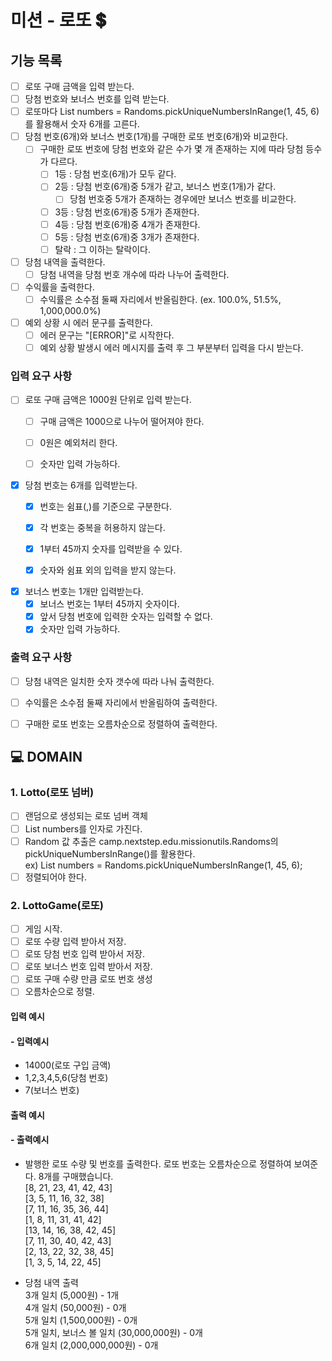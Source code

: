 # 미션 - 로또 💲

## 기능 목록

- [ ] 로또 구매 금액을 입력 받는다.
- [ ] 당첨 번호와 보너스 번호를 입력 받는다.
- [ ] 로또마다 List<Integer> numbers = Randoms.pickUniqueNumbersInRange(1, 45, 6)를 활용해서 숫자 6개를 고른다.
- [ ] 당첨 번호(6개)와 보너스 번호(1개)를 구매한 로또 번호(6개)와 비교한다.
    - [ ] 구매한 로또 번호에 당첨 번호와 같은 수가 몇 개 존재하는 지에 따라 당첨 등수가 다르다.
        - [ ] 1등 : 당첨 번호(6개)가 모두 같다.
        - [ ] 2등 : 당첨 번호(6개)중 5개가 같고, 보너스 번호(1개)가 같다.
            - [ ] 당첨 번호중 5개가 존재하는 경우에만 보너스 번호를 비교한다.
        - [ ] 3등 : 당첨 번호(6개)중 5개가 존재한다.
        - [ ] 4등 : 당첨 번호(6개)중 4개가 존재한다.
        - [ ] 5등 : 당첨 번호(6개)중 3개가 존재한다.
        - [ ] 탈락 : 그 이하는 탈락이다.
- [ ] 당첨 내역을 출력한다.
    - [ ] 당첨 내역을 당첨 번호 개수에 따라 나누어 출력한다.
- [ ] 수익률을 출력한다.
    - [ ] 수익률은 소수점 둘째 자리에서 반올림한다. (ex. 100.0%, 51.5%, 1,000,000.0%)
- [ ] 예외 상황 시 에러 문구를 출력한다.
    - [ ] 에러 문구는 "[ERROR]"로 시작한다.
    - [ ] 예외 상황 발생시 에러 메시지를 출력 후 그 부분부터 입력을 다시 받는다.

### 입력 요구 사항

- [ ] 로또 구매 금액은 1000원 단위로 입력 받는다.
    - [ ] 구매 금액은 1000으로 나누어 떨어져야 한다.
    - [ ] 0원은 예외처리 한다.
    - [ ] 숫자만 입력 가능하다.


- [x] 당첨 번호는 6개를 입력받는다.
    - [x] 번호는 쉼표(,)를 기준으로 구분한다.
    - [x] 각 번호는 중복을 허용하지 않는다.
    - [x] 1부터 45까지 숫자를 입력받을 수 있다.
    - [x] 숫자와 쉼표 외의 입력을 받지 않는다.


- [x] 보너스 번호는 1개만 입력받는다.
    - [x] 보너스 번호는 1부터 45까지 숫자이다.
    - [x] 앞서 당첨 번호에 입력한 숫자는 입력할 수 없다.
    - [x] 숫자만 입력 가능하다.

### 출력 요구 사항

- [ ] 당첨 내역은 일치한 숫자 갯수에 따라 나눠 출력한다.

- [ ] 수익률은 소수점 둘째 자리에서 반올림하여 출력한다.

- [ ] 구매한 로또 번호는 오름차순으로 정렬하여 출력한다.

## 💻 DOMAIN

### 1. Lotto(로또 넘버)

- [ ] 랜덤으로 생성되는 로또 넘버 객체
- [ ] List<Integer> numbers를 인자로 가진다.
- [ ] Random 값 추출은 camp.nextstep.edu.missionutils.Randoms의 pickUniqueNumbersInRange()를 활용한다.  
  ex) List<Integer> numbers = Randoms.pickUniqueNumbersInRange(1, 45, 6);
- [ ] 정렬되어야 한다.

### 2. LottoGame(로또)

- [ ] 게임 시작.
- [ ] 로또 수량 입력 받아서 저장.
- [ ] 로또 당첨 번호 입력 받아서 저장.
- [ ] 로또 보너스 번호 입력 받아서 저장.
- [ ] 로또 구매 수량 만큼 로또 번호 생성
- [ ] 오름차순으로 정렬.

#### 입력 예시

#### - 입력예시

- 14000(로또 구입 금액)
- 1,2,3,4,5,6(당첨 번호)
- 7(보너스 번호)

#### 출력 예시

#### - 출력예시

- 발행한 로또 수량 및 번호를 출력한다. 로또 번호는 오름차순으로 정렬하여 보여준다.
  8개를 구매했습니다.  
  [8, 21, 23, 41, 42, 43]  
  [3, 5, 11, 16, 32, 38]  
  [7, 11, 16, 35, 36, 44]  
  [1, 8, 11, 31, 41, 42]  
  [13, 14, 16, 38, 42, 45]  
  [7, 11, 30, 40, 42, 43]  
  [2, 13, 22, 32, 38, 45]  
  [1, 3, 5, 14, 22, 45]

- 당첨 내역 출력  
  3개 일치 (5,000원) - 1개  
  4개 일치 (50,000원) - 0개  
  5개 일치 (1,500,000원) - 0개  
  5개 일치, 보너스 볼 일치 (30,000,000원) - 0개  
  6개 일치 (2,000,000,000원) - 0개



